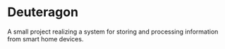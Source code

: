 # Deuteragon
A small project realizing a system for storing and processing information from smart home devices.
